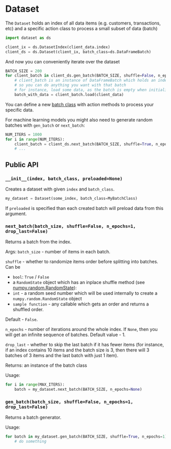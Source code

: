 # Dataset

The `Dataset` holds an index of all data items (e.g. customers, transactions, etc) and a specific action class to process a small subset of data (batch)
```python
import dataset as ds

client_ix = ds.DatasetIndex(client_data.index)
client_ds = ds.Dataset(client_ix, batch_class=ds.DataFrameBatch)
```

And now you can conveniently iterate over the dataset
```python
BATCH_SIZE = 200
for client_batch in client_ds.gen_batch(BATCH_SIZE, shuffle=False, n_epochs=1):
    # client_batch is an instance of DataFrameBatch which holds an index of the subset of the original dataset
    # so you can do anything you want with that batch
    # for instance, load some data, as the batch is empty when initialized
    batch_with_data = client_batch.load(client_data)
```
You can define a new [batch class](batch.md) with action methods to process your specific data.

For machine learning models you might also need to generate random batches with `gen_batch` or `next_batch`:
```python
NUM_ITERS = 1000
for i in range(NUM_ITERS):
    client_batch = client_ds.next_batch(BATCH_SIZE, shuffle=True, n_epochs=None)
    # ...
```

## Public API

### `__init__(index, batch_class, preloaded=None)`
Creates a dataset with given `index` and `batch_class`.
```python
my_dataset = Dataset(some_index, batch_class=MyBatchClass)
```
If `preloaded` is specified than each created batch will preload data from this argument.

### `next_batch(batch_size, shuffle=False, n_epochs=1, drop_last=False)`
Returns a batch from the index.

Args:
`batch_size` - number of items in each batch.

`shuffle` - whether to randomize items order before splitting into batches. Can be  
- `bool`: `True` / `False`
- a `RandomState` object which has an inplace shuffle method (see [numpy.random.RandomState](https://docs.scipy.org/doc/numpy/reference/generated/numpy.random.RandomState.html)):
- `int` - a random seed number which will be used internally to create a `numpy.random.RandomState` object
- `sample function` - any callable which gets an order and returns a shuffled order.

Default - `False`.

`n_epochs` - number of iterations around the whole index. If `None`, then you will get an infinite sequence of batches. Default value - 1.

`drop_last` - whether to skip the last batch if it has fewer items (for instance, if an index contains 10 items and the batch size is 3, then there will 3 batches of 3 items and the last batch with just 1 item).

Returns:
an instance of the batch class

Usage:
```python
for i in range(MAX_ITERS):
    batch = my_dataset.next_batch(BATCH_SIZE, n_epochs=None)
```

### `gen_batch(batch_size, shuffle=False, n_epochs=1, drop_last=False)`
Returns a batch generator.

Usage:
```python
for batch in my_dataset.gen_batch(BATCH_SIZE, shuffle=True, n_epochs=1):
    # do something
```
